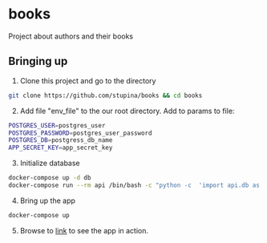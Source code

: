 # books
Project about authors and their books

## Bringing up

1. Clone this project and go to the directory
```bash
git clone https://github.com/stupina/books && cd books
```

2. Add file "env_file" to the our root directory. Add to params to file:
```bash
POSTGRES_USER=postgres_user
POSTGRES_PASSWORD=postgres_user_password
POSTGRES_DB=postgress_db_name
APP_SECRET_KEY=app_secret_key
```

3. Initialize database
```bash
docker-compose up -d db
docker-compose run --rm api /bin/bash -c "python -c  'import api.db as db; db.init_db()'"
```

4. Bring up the app
```bash
docker-compose up
```

5. Browse to [link](http://localhost:5000) to see the app in action.

